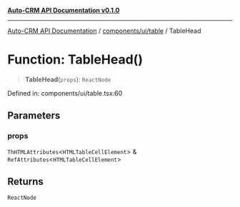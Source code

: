[**Auto-CRM API Documentation v0.1.0**](../../../../README.md)

***

[Auto-CRM API Documentation](../../../../README.md) / [components/ui/table](../README.md) / TableHead

# Function: TableHead()

> **TableHead**(`props`): `ReactNode`

Defined in: components/ui/table.tsx:60

## Parameters

### props

`ThHTMLAttributes`\<`HTMLTableCellElement`\> & `RefAttributes`\<`HTMLTableCellElement`\>

## Returns

`ReactNode`
